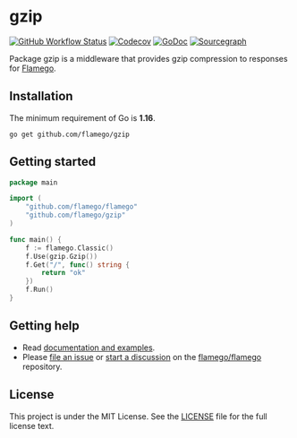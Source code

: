 # gzip

[![GitHub Workflow Status](https://img.shields.io/github/workflow/status/flamego/gzip/Go?logo=github&style=for-the-badge)](https://github.com/flamego/gzip/actions?query=workflow%3AGo)
[![Codecov](https://img.shields.io/codecov/c/gh/flamego/gzip?logo=codecov&style=for-the-badge)](https://app.codecov.io/gh/flamego/gzip)
[![GoDoc](https://img.shields.io/badge/GoDoc-Reference-blue?style=for-the-badge&logo=go)](https://pkg.go.dev/github.com/flamego/gzip?tab=doc)
[![Sourcegraph](https://img.shields.io/badge/view%20on-Sourcegraph-brightgreen.svg?style=for-the-badge&logo=sourcegraph)](https://sourcegraph.com/github.com/flamego/gzip)

Package gzip is a middleware that provides gzip compression to responses for [Flamego](https://github.com/flamego/flamego).

## Installation

The minimum requirement of Go is **1.16**.

    go get github.com/flamego/gzip


## Getting started

```go
package main

import (
	"github.com/flamego/flamego"
	"github.com/flamego/gzip"
)

func main() {
	f := flamego.Classic()
	f.Use(gzip.Gzip())
	f.Get("/", func() string {
		return "ok"
	})
	f.Run()
}
```

## Getting help

- Read [documentation and examples](https://flamego.dev/middleware/gzip.html).
- Please [file an issue](https://github.com/flamego/flamego/issues) or [start a discussion](https://github.com/flamego/flamego/discussions) on the [flamego/flamego](https://github.com/flamego/flamego) repository.

## License

This project is under the MIT License. See the [LICENSE](LICENSE) file for the full license text.
